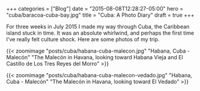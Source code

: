 +++
categories = ["Blog"]
date = "2015-08-08T12:28:27-05:00"
hero = "cuba/baracoa-cuba-bay.jpg"
title = "Cuba: A Photo Diary"
draft = true
+++

For three weeks in July 2015 I made my way through Cuba, the Caribbean island stuck in time. It was an absolute whirlwind, and perhaps the first time I've really felt culture shock. Here are some photos of my trip.

{{< zoomimage "posts/cuba/habana-cuba-malecon.jpg" "Habana, Cuba - Malecón" "The Malecón in Havana, looking toward Habana Vieja and El Castillo de Los Tres Reyes del Morro" >}}

{{< zoomimage "posts/cuba/habana-cuba-malecon-vedado.jpg" "Habana, Cuba - Malecón" "The Malecón in Havana, looking toward El Vedado" >}}
